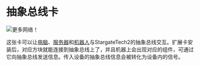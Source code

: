# 抽象总线卡

![更多网络！](oredict:oc:abstractBusCard)

这张卡可以让[电脑](../general/computer.md)、[服务器](server1.md)和[机器人](../block/robot.md)与StargateTech2的抽象总线交互。扩展卡安装后，对应方块就能连接到抽象总线上了，并且机器上会出现对应的组件，可通过它向抽象总线发送信息。传入设备的抽象总线信息会被转化为设备内的信号。
